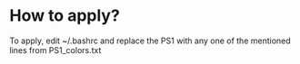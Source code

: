 # How to apply?

To apply, edit ~/.bashrc and replace the PS1 with any one of the mentioned lines from PS1_colors.txt

